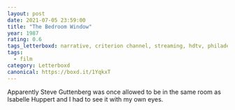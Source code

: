 ```yaml
---
layout: post 
date: 2021-07-05 23:59:00
title: "The Bedroom Window"
year: 1987
rating: 0.6
tags_letterboxd: narrative, criterion channel, streaming, hdtv, philadelphia, leah
tags:
  - film
category: Letterboxd
canonical: https://boxd.it/1YqkxT
---
```


Apparently Steve Guttenberg was once allowed to be in the same room as Isabelle Huppert and I had to see it with my own eyes.